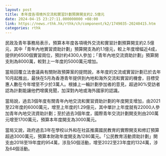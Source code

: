 ```yaml
---
layout: post
title: 本年度各項境外交流和實習計劃預算開支約2.5億元
date: 2024-04-15 23:27:11.000000000 +08:00
link: https://news.rthk.hk/rthk/ch/component/k2/1749035-20240415.htm
categories: rthk
---
```


民政及青年事務局表示，預算本年度各項境外交流和實習計劃預算開支約2.5億元，其中「青年內地實習資助計劃」預算開支為約1.1億元，較上年度增幅近4成，提供約6500個實習崗位，預計約4300人參加；「青年內地交流資助計劃」預算開支則為8000萬，較對上一年度的5000萬元增加。

當局回覆立法會議員有關財政預算案的提問說，本年度的交流或實習計劃已於去年10月起推出，最快在5月為香港青年提供到內地和海外交流和實習的機會，目標受惠人數在今年增至不少於3萬人。根據上一輪計劃參加者的意見，超過90%受訪者認為計劃能讓他們增廣見聞，加深對內地或海外國家的認識。

當局說，過去3個年度有關青年內地交流和實習資助計劃的年度開支增加，由2021至22年度的6000萬元，增至上年度的1.29億元，其中單計上年度就有22000人參加青年內地交流資助計劃；至於過去3個年度，國際青年交流計劃開支則由200萬元增至1700萬元，預算本年度開支為3000萬元。

當局又說，政府過去3年在學校以外和在社區推廣國民教育的實際開支和修訂預算超過3000萬元，預算本財政年度開支為1280萬元。「公民教育活動資助計劃」開支由2018至19年度的954萬，涉及50個活動，增至2022至23年度的1324萬，涉及64個活動。
